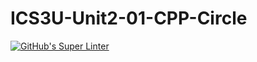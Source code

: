 # ICS3U-Unit2-01-CPP-Circle

[![GitHub's Super Linter](https://github.com/liam-fletcher1/ICS3U-Unit2-01-CPP-Circle/workflows/GitHub's%20Super%20Linter/badge.svg)](https://github.com/liam-fletcher1/ICS3U-Unit2-01-CPP-Circle/actions)
